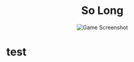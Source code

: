 <div align="center">
  <h1>So Long</h1>
  <img src="https://i.imgur.com/wXlRb9T.gif" alt="Game Screenshot">
</div>

# test
